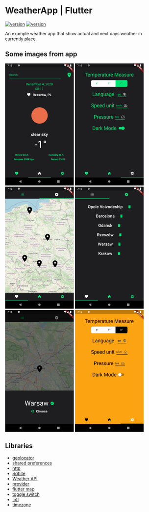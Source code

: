 # WeatherApp | Flutter

[![version](https://img.shields.io/badge/Android_Studio-4.0-green.svg)](https://developer.android.com/studio/)
[![version](https://img.shields.io/badge/Flutter-1.22.4-blue.svg)](https://flutter.dev/)

An example weather app that show actual and next days weather in currently place.

## Some images from app

![mainScreen](https://github.com/PatrykIZajac/WeatherApp_flutter/blob/master/Assets/mainScreen.png)
![Settings](https://github.com/PatrykIZajac/WeatherApp_flutter/blob/master/Assets/Settings.png)
![Map](https://github.com/PatrykIZajac/WeatherApp_flutter/blob/master/Assets/Map.png)
![favList](https://github.com/PatrykIZajac/WeatherApp_flutter/blob/master/Assets/favList.png)
![MapPanel](https://github.com/PatrykIZajac/WeatherApp_flutter/blob/master/Assets/MapPanel.png)
![normalMode](https://github.com/PatrykIZajac/WeatherApp_flutter/blob/master/Assets/normalMode.png)

## Libraries

* [geolocator](https://pub.dev/packages/geolocator)
* [shared preferences](https://pub.dev/packages/shared_preferences)
* [http](https://pub.dev/packages/http)
* [Sqflite](https://pub.dev/packages/sqflite)
* [Weather API](https://openweathermap.org/api)
* [provider](https://pub.dev/packages/provider)
* [flutter map](https://pub.dev/packages/flutter_map)
* [toggle switch](https://pub.dev/packages/toggle_switch)
* [Intl](https://pub.dev/packages/intl)
* [timezone](https://pub.dev/packages/intl)